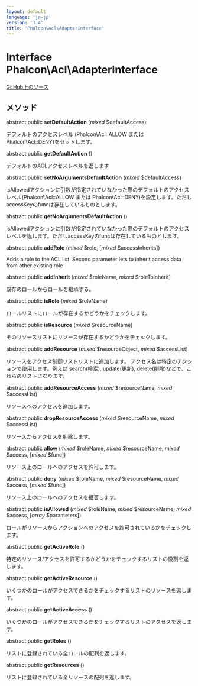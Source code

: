 ```yaml
---
layout: default
language: 'ja-jp'
version: '3.4'
title: 'Phalcon\Acl\AdapterInterface'
---
```


# Interface **Phalcon\Acl\AdapterInterface**

<a href="https://github.com/phalcon/cphalcon/tree/v3.4.0/phalcon/acl/adapterinterface.zep" class="btn btn-default btn-sm">GitHub上のソース</a>

## メソッド

abstract public **setDefaultAction** (*mixed* $defaultAccess)

デフォルトのアクセスレベル (Phalcon\Acl::ALLOW または Phalcon\Acl::DENY)をセットします。

abstract public **getDefaultAction** ()

デフォルトのACLアクセスレベルを返します

abstract public **setNoArgumentsDefaultAction** (*mixed* $defaultAccess)

isAllowedアクションに引数が指定されていなかった際のデフォルトのアクセスレベル(Phalcon\Acl::ALLOW または Phalcon\Acl::DENY)を設定します。ただしaccessKeyのfuncは存在しているものとします。

abstract public **getNoArgumentsDefaultAction** ()

isAllowedアクションに引数が指定されていなかった際のデフォルトのアクセスレベルを返します。ただしaccessKeyのfuncは存在しているものとします。

abstract public **addRole** (*mixed* $role, [*mixed* $accessInherits])

Adds a role to the ACL list. Second parameter lets to inherit access data from other existing role

abstract public **addInherit** (*mixed* $roleName, *mixed* $roleToInherit)

既存のロールからロールを継承する。

abstract public **isRole** (*mixed* $roleName)

ロールリストにロールが存在するかどうかをチェックします。

abstract public **isResource** (*mixed* $resourceName)

そのリソースリストにリソースが存在するかどうかをチェックします。

abstract public **addResource** (*mixed* $resourceObject, *mixed* $accessList)

リソースをアクセス制御リストリストに追加します。 アクセス名は特定のアクションで使用します。例えば search(検索), update(更新), delete(削除)などで、これらのリストになります。

abstract public **addResourceAccess** (*mixed* $resourceName, *mixed* $accessList)

リソースへのアクセスを追加します。

abstract public **dropResourceAccess** (*mixed* $resourceName, *mixed* $accessList)

リソースからアクセスを削除します。

abstract public **allow** (*mixed* $roleName, *mixed* $resourceName, *mixed* $access, [*mixed* $func])

リソース上のロールへのアクセスを許可します。

abstract public **deny** (*mixed* $roleName, *mixed* $resourceName, *mixed* $access, [*mixed* $func])

リソース上のロールへのアクセスを拒否します。

abstract public **isAllowed** (*mixed* $roleName, *mixed* $resourceName, *mixed* $access, [*array* $parameters])

ロールがリソースからアクションへのアクセスを許可されているかをチェックします。

abstract public **getActiveRole** ()

特定のリソース/アクセスを許可するかどうかをチェックするリストの役割を返します。

abstract public **getActiveResource** ()

いくつかのロールがアクセスできるかをチェックするリストのリソースを返します。

abstract public **getActiveAccess** ()

いくつかのロールがアクセスできるかをチェックするリストのアクセスを返します。

abstract public **getRoles** ()

リストに登録されている全ロールの配列を返します。

abstract public **getResources** ()

リストに登録されている全リソースの配列を返します。